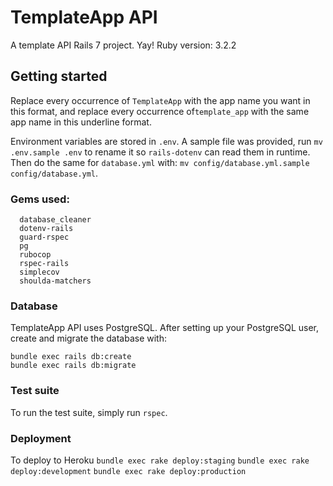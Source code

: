 # TemplateApp API
A template API Rails 7 project. Yay!
Ruby version: 3.2.2

##  Getting started
Replace every occurrence of `TemplateApp` with the app name you want in this format, and replace every occurrence of`template_app` with the same app name in this underline format.

Environment variables are stored in `.env`. A sample file was provided, run `mv .env.sample .env` to rename it so `rails-dotenv` can read them in runtime.
Then do the same for `database.yml` with: `mv config/database.yml.sample  config/database.yml`.

### Gems used:
  ```
    database_cleaner
    dotenv-rails
    guard-rspec
    pg
    rubocop
    rspec-rails
    simplecov
    shoulda-matchers
  ```
### Database
  TemplateApp API uses PostgreSQL. After setting up your PostgreSQL user, create and migrate the database with:
  ```
  bundle exec rails db:create
  bundle exec rails db:migrate
  ```
### Test suite
  To run the test suite, simply run `rspec`.

### Deployment
  To deploy to Heroku
  `bundle exec rake deploy:staging`
  `bundle exec rake deploy:development`
  `bundle exec rake deploy:production`


